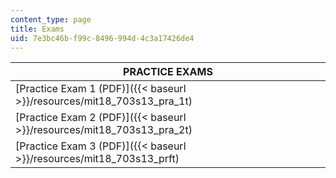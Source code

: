```yaml
---
content_type: page
title: Exams
uid: 7e3bc46b-f99c-8496-994d-4c3a17426de4
---
```


| PRACTICE EXAMS |
| --- |
| [Practice Exam 1 (PDF)]({{< baseurl >}}/resources/mit18_703s13_pra_1t) |
| [Practice Exam 2 (PDF)]({{< baseurl >}}/resources/mit18_703s13_pra_2t) |
| [Practice Exam 3 (PDF)]({{< baseurl >}}/resources/mit18_703s13_prft)